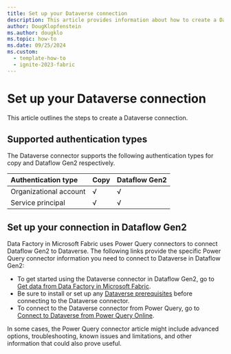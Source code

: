 ```yaml
---
title: Set up your Dataverse connection
description: This article provides information about how to create a Dataverse connection in Microsoft Fabric.
author: DougKlopfenstein
ms.author: dougklo
ms.topic: how-to
ms.date: 09/25/2024
ms.custom:
  - template-how-to
  - ignite-2023-fabric
---
```


# Set up your Dataverse connection

This article outlines the steps to create a Dataverse connection.

## Supported authentication types

The Dataverse connector supports the following authentication types for copy and Dataflow Gen2 respectively.  

|Authentication type |Copy |Dataflow Gen2 |
|:---|:---|:---|
|Organizational account| √ | √ |
|Service principal| √ | √ |

## Set up your connection in Dataflow Gen2

Data Factory in Microsoft Fabric uses Power Query connectors to connect Dataflow Gen2 to Dataverse. The following links provide the specific Power Query connector information you need to connect to Dataverse in Dataflow Gen2:

- To get started using the Dataverse connector in Dataflow Gen2, go to [Get data from Data Factory in Microsoft Fabric](/power-query/where-to-get-data#get-data-from-data-factory-in-microsoft-fabric-preview).
- Be sure to install or set up any [Dataverse prerequisites](/power-query/connectors/dataverse#prerequisites) before connecting to the Dataverse connector.
- To connect to the Dataverse connector from Power Query, go to [Connect to Dataverse from Power Query Online](/power-query/connectors/dataverse#connect-to-dataverse-from-power-query-online).

In some cases, the Power Query connector article might include advanced options, troubleshooting, known issues and limitations, and other information that could also prove useful.
